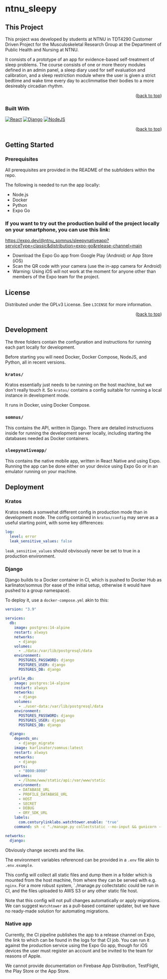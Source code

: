 # ntnu_sleepy

<!-- ABOUT THE PROJECT -->
## This Project
This project was developed by students at NTNU in TDT4290 Customer Driven Project for the Musculoskeletal Research Group at the Department of Public Health and Nursing at NTNU.

It consists of a prototype of an app for evidence-based self-treatment of sleep problems. The course consists of one or more theory modules defined in an admin panel, a sleep diary used for self evaluation and calibration, and a sleep restriction module where the user is given a strict bedtime and wake time every day to acclimmatise their bodies to a more desireably circadian rhythm.


<p align="right">(<a href="#readme-top">back to top</a>)</p>


### Built With
[![React][React Native]][React-url]
[![Django][Django]][Django-url]
[![NodeJS][NodeJS]][NodeJS-url]

<p align="right">(<a href="#readme-top">back to top</a>)</p>


<!-- GETTING STARTED -->
## Getting Started

### Prerequisites
All prerequisites are provided in the README of the subfolders within the repo.

The following is needed to run the app locally:
* Node.js
* Docker
* Python
* Expo Go


### If you want to try out the production build of the project locally on your smartphone, you can use this link:
https://expo.dev/@ntnu_somnus/sleepynativeapp?serviceType=classic&distribution=expo-go&release-channel=main

* Download the Expo Go app from Google Play (Android) or App Store (iOS)
* Scan the QR code with your camera (use the in-app camera for Android)
* Warning: Using iOS will not work at the moment for anyone other than members of the Expo team for the project.

<!-- LICENSE -->
## License

Distributed under the GPLv3 License. See `LICENSE` for more information.

<p align="right">(<a href="#readme-top">back to top</a>)</p>




<!-- MARKDOWN LINKS & IMAGES -->
<!-- https://www.markdownguide.org/basic-syntax/#reference-style-links -->
[contributors-shield]: https://img.shields.io/github/contributors/othneildrew/Best-README-Template.svg?style=for-the-badge
[contributors-url]: https://github.com/ntnu-ai-lab/ntnu_sleepy/graphs/contributors
[forks-shield]: https://img.shields.io/github/forks/othneildrew/Best-README-Template.svg?style=for-the-badge
[forks-url]: https://github.com/ntnu-ai-lab/ntnu_sleepy/network/members
[stars-shield]: https://img.shields.io/github/stars/othneildrew/Best-README-Template.svg?style=for-the-badge
[stars-url]: https://github.com/ntnu-ai-lab/ntnu_sleepy/stargazers
[issues-shield]: https://img.shields.io/github/issues/othneildrew/Best-README-Template.svg?style=for-the-badge
[issues-url]: https://github.com/ntnu-ai-lab/ntnu_sleepy/issues
[license-shield]: https://img.shields.io/github/license/othneildrew/Best-README-Template.svg?style=for-the-badge
[license-url]: https://github.com/ntnu-ai-lab/ntnu_sleepy/blob/master/LICENSE.txt
[React Native]: https://img.shields.io/badge/react_native-%2320232a.svg?style=for-the-badge&logo=react&logoColor=%2361DAFB
[React-url]: https://reactnative.dev
[Django]: https://img.shields.io/badge/django-%23092E20.svg?style=for-the-badge&logo=django&logoColor=white
[Django-url]: https://www.djangoproject.com
[NodeJS]: https://img.shields.io/badge/node.js-6DA55F?style=for-the-badge&logo=node.js&logoColor=white
[NodeJS-url]: https://nodejs.org/en/
## Development
The three folders contain the configuration and instructions for running each part locally for development.

Before starting you will need Docker, Docker Compose, NodeJS, and Python, all in recent versions.

### `kratos/`
Kratos essentially just needs to be running on the host machine, but we don't really touch it. So `kratos/` contains a config suitable for running a local instance in development mode.

It runs in Docker, using Docker Compose.

### `somnus/`

This contains the API, written in Django. There are detailed instructiuons inside for running the development server locally, including starting the databases needed as Docker containers.

### `sleepynativeapp/`

This contains the native mobile app, written in React Native and using Expo. Running the app can be done either on your device using Expo Go or in an emulator running on your machine.

## Deployment

### Kratos
Kratos needs a somwehat different config in production mode than in development mode. The config contained in `kratos/config` may serve as a useful starting point, with some key differences:

```yaml
log:
  level: error
  leak_sensitive_values: false
```

`leak_sensitive_values` should obvisously never be set to true in a production environment.

### Django

Django builds to a Docker container in CI, which is pushed to Docker Hub as karlinator/somnus (for ease of the initial setup, otherwise it would have pushed to a group namespace).

To deploy it, use a `docker-compose.yml` akin to this:

```yaml
version: "3.9"

services:
  db:
    image: postgres:14-alpine
    restart: always
    networks:
      - django
    volumes:
      - ./data:/var/lib/postgresql/data
    environment:
      POSTGRES_PASSWORD: django
      POSTGRES_USER: django
      POSTGRES_DB: django

  profile_db:
    image: postgres:14-alpine
    restart: always
    networks:
      - django
    volumes:
      - ./user-data:/var/lib/postgresql/data
    environment:
      POSTGRES_PASSWORD: django
      POSTGRES_USER: django
      POSTGRES_DB: django

  django:
    depends_on: 
      - django_migrate
    image: karlinator/somnus:latest
    restart: always
    networks:
      - django
    ports:
      - "8000:8000"
    volumes:
      - /lhome/www/static/api:/var/www/static
    environment:
      - DATABASE_URL
      - PROFILE_DATABASE_URL
      - HOST
      - SECRET
      - DEBUG
      - ORY_SDK_URL
    labels:
      com.centurylinklabs.watchtower.enable: 'true'
    command: sh -c "./manage.py collectstatic --no-input && gunicorn --bind :8000 somnus.wsgi"

networks:
  django:
```

Obviously change secrets and the like.

The environment variables referenced can be provided in a `.env` file akin to `.env.example`.

This config will collect all static files and dump them in a folder which is mounted from the host machine, from where they can be served with e.g. `nginx`. For a more robust system, `./manage.py collectstatic could be run in CI, and the files uploaded to AWS S3 or any other static file host.

Note that this config will not pull changes automatically or apply migrations. We can suggest `Watchtower` as a pull-based container updater, but we have no ready-made solution for automating migrations.

### Native app

Currently, the CI pipeline publishes the app to a release channel on Expo, the link to which can be found in the logs for that CI job. You can run it against the production service using the Expo Go app, though for iOS devices the user must register an account and be invited to the team for reasons of Apple.

We cannot provide documentation on Firebase App Distribution, TestFlight, the Play Store or the App Store.

